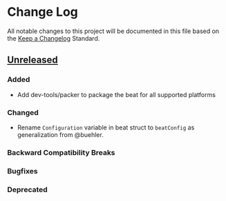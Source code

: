 # Change Log
All notable changes to this project will be documented in this file based on the
[Keep a Changelog](http://keepachangelog.com/) Standard.

## [Unreleased](...HEAD)
### Added
- Add dev-tools/packer to package the beat for all supported platforms

### Changed
- Rename `Configuration` variable in beat struct to `beatConfig` as generalization from @buehler.

### Backward Compatibility Breaks

### Bugfixes

### Deprecated

